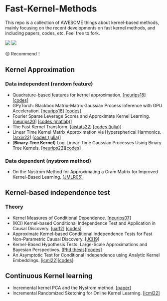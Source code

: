 # Fast-Kernel-Methods

This repo is a collection of AWESOME things about kernel-based methods, mainly focusing on the recent developments on fast kernel methods, and including papers, codes, etc. Feel free to fork.

![](https://img.shields.io/badge/Resources-@CLeaR_Unimelb-red.svg) ![](https://img.shields.io/badge/License-@MIT-green.svg)

&#x1F60D; Recommend！

## Kernel Approximation
### Data independent (random feature)
- Quadrature-based features for kernel approximation. [[neurips18]](https://papers.nips.cc/paper/2018/file/6e923226e43cd6fac7cfe1e13ad000ac-Paper.pdf) [[codes]](https://github.com/maremun/quffka)
- GPyTorch: Blackbox Matrix-Matrix Gaussian Process Inference with GPU Acceleration. [[neurips18]](https://papers.nips.cc/paper/2018/file/27e8e17134dd7083b050476733207ea1-Paper.pdf) [[codes]](https://gpytorch.ai)
- Fourier Sparse Leverage Scores and Approximate Kernel Learning. [[neurips20]](https://papers.nips.cc/paper/2020/file/012d9fe15b2493f21902cd55603382ec-Paper.pdf) [[codes (matlab)]](https://github.com/cpmusco/leverage_score_rff)
- The Fast Kernel Transform. [[aistats22]](https://proceedings.mlr.press/v151/ryan22a/ryan22a.pdf) [[codes (julia)]](https://github.com/jpryan1/FastKernelTransform.jl)
- Linear Time Kernel Matrix Approximation via Hyperspherical Harmonics. [[arxiv22]](https://arxiv.org/pdf/2202.03655.pdf) [[codes (julia)]](https://github.com/jpryan1/HarmonicDecompFact.jl)
- (**Binary-Tree Kernel**) Log-Linear-Time Gaussian Processes Using Binary Tree Kernels. [[neurips22]](https://openreview.net/pdf?id=VB_mBqL4VW-)[[codes]](https://github.com/mkc1000/btgp)

### Data dependent (nystrom method)
- On the Nystrom Method for Approximating a Gram Matrix for Improved Kernel-Based Learning. [[JMLR05]](https://www.jmlr.org/papers/volume6/drineas05a/drineas05a.pdf)

## Kernel-based independence test
### Theory 
- Kernel Measures of Conditional Dependence. [[neurips07]](https://papers.nips.cc/paper/2007/file/3a0772443a0739141292a5429b952fe6-Paper.pdf)
- (KCI) Kernel-based Conditional Independence Test and Application in Causal Discovery. [[uai12]](https://arxiv.org/pdf/1202.3775.pdf) [[codes]](https://github.com/cmu-phil/causal-learn/blob/main/causallearn/utils/KCI/KCI.py)
- Approximate Kernel-based Conditional Independence Tests for Fast Non-Parametric Causal Discovery. [[JCI19]](https://arxiv.org/pdf/1702.03877.pdf)
- Kernel-Based Hypothesis Tests: Large-Scale Approximations and Bayesian Perspectives. [[Phd thesis]](https://ora.ox.ac.uk/objects/uuid:5e6c96eb-7924-45e6-8060-7de58e643f67/download_file?file_format=application%2Fpdf&safe_filename=Qinyi_s_thesis_final_final.pdf&type_of_work=Thesis)[[codes]](https://github.com/oxcsml/kerpy)
- An Asymptotic Test for Conditional Independence using Analytic Kernel Embeddings. [[icml22]](https://proceedings.mlr.press/v162/scetbon22a/scetbon22a.pdf)[[codes]](https://github.com/meyerscetbon/lp-ci-test)

## Continuous Kernel learning
- Incremental kernel PCA and the Nystrom method. [[paper]](https://arxiv.org/pdf/1802.00043.pdf)
- Incremental Randomized Sketching for Online Kernel Learning. [[icml22]](http://proceedings.mlr.press/v97/zhang19h/zhang19h.pdf)

